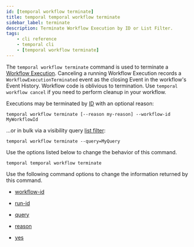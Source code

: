 ```yaml
---
id: [temporal workflow terminate]
title: temporal temporal workflow terminate
sidebar_label: terminate
description: Terminate Workflow Execution by ID or List Filter.
tags:
	- cli reference
	- temporal cli
	- [temporal workflow terminate]
---
```


The `temporal workflow terminate` command is used to terminate a
[Workflow Execution](/concepts/what-is-a-workflow-execution). Canceling a running Workflow Execution records a
`WorkflowExecutionTerminated` event as the closing Event in the workflow's Event History. Workflow code is oblivious to
termination. Use `temporal workflow cancel` if you need to perform cleanup in your workflow.

Executions may be terminated by [ID](/concepts/what-is-a-workflow-id) with an optional reason:
```
temporal workflow terminate [--reason my-reason] --workflow-id MyWorkflowId
```

...or in bulk via a visibility query [list filter](/concepts/what-is-a-list-filter):
```
temporal workflow terminate --query=MyQuery
```

Use the options listed below to change the behavior of this command.

`temporal temporal workflow terminate`

Use the following command options to change the information returned by this command.



- [workflow-id](/cli/cmd-options/workflow-id)

- [run-id](/cli/cmd-options/run-id)

- [query](/cli/cmd-options/query)

- [reason](/cli/cmd-options/reason)

- [yes](/cli/cmd-options/yes)


